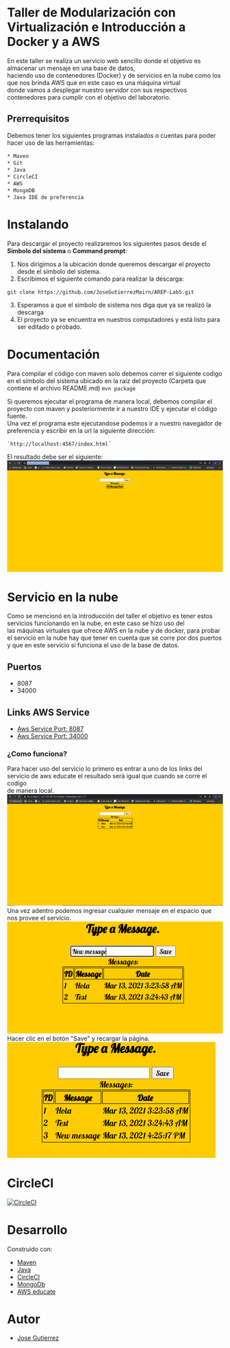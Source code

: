 # Taller de Modularización con Virtualización e Introducción a Docker y a AWS
En este taller se realiza un servicio web sencillo donde el objetivo es almacenar un mensaje en una base de datos,   
haciendo uso de contenedores (Docker) y de servicios en la nube como los que nos brinda AWS que en este caso es una máquina virtual  
donde vamos a desplegar nuestro servidor con sus respectivos contenedores para cumplir con el objetivo del laboratorio.

## Prerrequisitos
Debemos tener los siguientes programas instalados o cuentas para poder hacer uso de las herramientas:
~~~
* Maven
* Git
* Java
* CircleCI
* AWS
* MongoDB
* Java IDE de preferencia
~~~

# Instalando 
Para descargar el proyecto realizaremos los siguientes pasos desde el **Simbolo del sistema** o **Command prompt**:  
1. Nos dirigimos a la ubicación donde queremos descargar el proyecto desde el simbolo del sistema.  
2. Escribimos el siguiente comando para realizar la descarga:  
~~~
git clone https://github.com/JoseGutierrezMairn/AREP-Lab5.git
~~~
3. Esperamos a que el simbolo de sistema nos diga que ya se realizó la descarga  
4. El proyecto ya se encuentra en nuestros computadores y está listo para ser editado o probado.  
  
# Documentación
Para compilar el código con maven solo debemos correr el siguiente codigo en el símbolo del sistema ubicado en la raíz del proyecto (Carpeta que contiene el archivo README.md)
`mvn package`

Si queremos ejecutar el programa de manera local, debemos compilar el proyecto con maven y posteriormente ir a nuestro IDE y ejecutar el código fuente.  
Una vez el programa este ejecutandose podemos ir a nuestro navegador de preferencia y escribir en la url la siguiente dirección:  
~~~
`http://localhost:4567/index.html`  
~~~
El resultado debe ser el siguiente:  
![servicioLocal](https://github.com/JoseGutierrezMairn/AREP-Lab5/blob/master/img/servicioLocal.PNG?raw=true)  


# Servicio en la nube  
Como se mencionó en la introducción del taller el objetivo es tener estos servicios funcionando en la nube, en este caso se hizo uso del  
las máquinas virtuales que ofrece AWS en la nube y de docker, para probar el servicio en la nube hay que tener en cuenta que se corre por dos puertos  
y que en este servicio si funciona el uso de la base de datos.
## Puertos
* 8087
* 34000

## Links AWS Service 
* [Aws Service Port: 8087](http://ec2-3-85-141-52.compute-1.amazonaws.com:8087/)  
* [Aws Service Port: 34000](https://powerful-stream-65068.herokuapp.com/)  
### ¿Como funciona?
Para hacer uso del servicio lo primero es entrar a uno de los links del servicio de aws educate el resultado será igual que cuando se corre el codigo  
de manera local.  
 ![AWSService](https://github.com/JoseGutierrezMairn/AREP-Lab5/blob/master/img/AwsService.PNG?raw=true)  
Una vez adentro podemos ingresar cualquier mensaje en el espacio que nos provee el servicio.  
![AWSService](https://github.com/JoseGutierrezMairn/AREP-Lab5/blob/master/img/newMessage.PNG?raw=true)  
Hacer clic en el botón "Save" y recargar la página.
![AWSService](https://github.com/JoseGutierrezMairn/AREP-Lab5/blob/master/img/messageSaved.PNG?raw=true)  

# CircleCI  
[![CircleCI](https://circleci.com/gh/circleci/circleci-docs.svg?style=svg)](https://app.circleci.com/pipelines/github/JoseGutierrezMairn/AREP-Lab5)  


# Desarrollo  
Construido con:
* [Maven](https://maven.apache.org/)
* [Java](https://www.java.com/es/)
* [CircleCI](https://circleci.com/)
* [MongoDb](https://www.mongodb.com/cloud/atlas/lp/try2?utm_source=google&utm_campaign=gs_americas_colombia_search_brand_atlas_desktop&utm_term=%2Bmongodb%20%2Bdownload&utm_medium=cpc_paid_search&utm_ad=b&utm_ad_campaign_id=2030069987&gclid=CjwKCAiA4rGCBhAQEiwAelVti7jXc13bI8kf9nhTa_LFDAziy4FK4p0VoQXknfzEhyL2rX50XPExERoCN84QAvD_BwE)
* [AWS educate](https://aws.amazon.com/education/awseducate/)
# Autor
* [Jose Gutierrez](https://github.com/JoseGutierrezMairn)